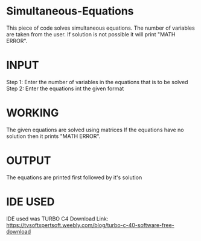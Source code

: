 # Simultaneous-Equations

This piece of code solves simultaneous equations. The number of variables are taken from the user. If solution is not possible it will print "MATH ERROR". 

# INPUT
Step 1: Enter the number of variables in the equations that is to be solved
Step 2: Enter the equations int the given format

# WORKING 
The given equations are solved using matrices
If the equations have no solution then it prints "MATH ERROR".

# OUTPUT
The equations are printed first followed by it's solution

# IDE USED
IDE used was TURBO C4
Download Link:
    https://tvsoftxpertsoft.weebly.com/blog/turbo-c-40-software-free-download
